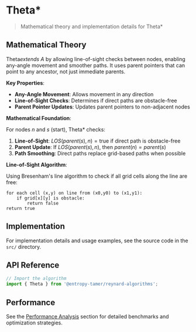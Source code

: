 # Theta*

> Mathematical theory and implementation details for Theta*

## Mathematical Theory

Theta*extends A* by allowing line-of-sight checks between nodes, enabling any-angle movement and smoother paths. It uses parent pointers that can point to any ancestor, not just immediate parents.

**Key Properties**:

- **Any-Angle Movement**: Allows movement in any direction
- **Line-of-Sight Checks**: Determines if direct paths are obstacle-free
- **Parent Pointer Updates**: Updates parent pointers to non-adjacent nodes

**Mathematical Foundation**:

For nodes $n$ and $s$ (start), Theta* checks:

1. **Line-of-Sight**: $LOS(parent(s), n) = \text{true}$ if direct path is obstacle-free
2. **Parent Update**: If $LOS(parent(s), n)$, then $parent(n) = parent(s)$
3. **Path Smoothing**: Direct paths replace grid-based paths when possible

**Line-of-Sight Algorithm**:

Using Bresenham's line algorithm to check if all grid cells along the line are free:

```
for each cell (x,y) on line from (x0,y0) to (x1,y1):
    if grid[x][y] is obstacle:
        return false
return true
```

## Implementation

For implementation details and usage examples, see the source code in the `src/` directory.

## API Reference

```typescript
// Import the algorithm
import { Theta } from '@entropy-tamer/reynard-algorithms';
```

## Performance

See the [Performance Analysis](../performance/) section for detailed benchmarks and optimization strategies.
